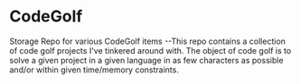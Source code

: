 # CodeGolf
Storage Repo for various CodeGolf items
--This repo contains a collection of code golf projects I've tinkered around with. The object of code golf is to
solve a given project in a given language in as few characters as possible and/or within given time/memory constraints.
